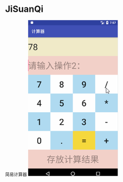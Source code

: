 # JiSuanQi
简易计算器
![image](https://github.com/747273183/JiSuanQi/blob/master/app/src/main/res/jisuanqi.gif)
